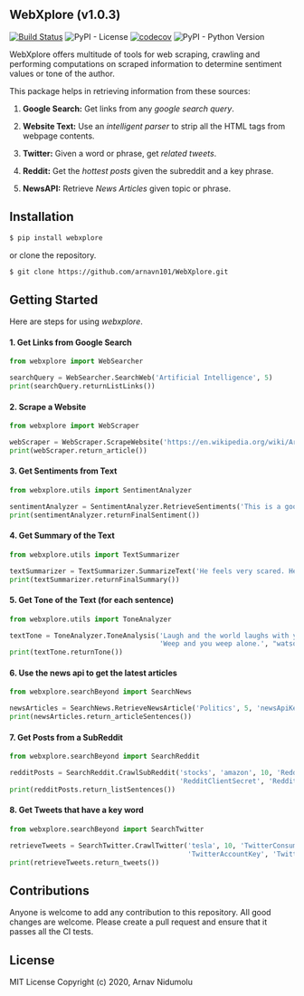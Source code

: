 
## WebXplore (v1.0.3)

[![Build Status](https://travis-ci.org/arnavn101/WebXplore.svg?branch=master)](https://travis-ci.org/arnavn101/WebXplore)
![PyPI - License](https://img.shields.io/pypi/l/webxplore)
[![codecov](https://codecov.io/gh/arnavn101/WebXplore/branch/master/graph/badge.svg)](https://codecov.io/gh/arnavn101/WebXplore) 
![PyPI - Python Version](https://img.shields.io/pypi/pyversions/webxplore)

WebXplore offers multitude of tools for web scraping, crawling
and performing computations on scraped information to determine sentiment
values or tone of the author.

This package helps in retrieving information from these sources:

1) **Google Search:** Get links from any *google search query*.

2) **Website Text:** Use an *intelligent parser* to strip all the HTML tags from webpage contents.

3) **Twitter:** Given a word or phrase, get *related tweets*.

4) **Reddit:** Get the *hottest posts* given the subreddit and a key phrase.

5) **NewsAPI:** Retrieve *News Articles* given topic or phrase.

## Installation
```bash
$ pip install webxplore
```

or clone the repository.

```bash
$ git clone https://github.com/arnavn101/WebXplore.git
```

## Getting Started

Here are steps for using *webxplore*. 

#### 	1. Get Links from Google Search

```python
from webxplore import WebSearcher

searchQuery = WebSearcher.SearchWeb('Artificial Intelligence', 5)
print(searchQuery.returnListLinks())
```

#### 	2. Scrape a Website

```python
from webxplore import WebScraper

webScraper = WebScraper.ScrapeWebsite('https://en.wikipedia.org/wiki/Artificial_intelligence')
print(webScraper.return_article())
```

#### 	3. Get Sentiments from Text

```python
from webxplore.utils import SentimentAnalyzer

sentimentAnalyzer = SentimentAnalyzer.RetrieveSentiments('This is a good situation.')
print(sentimentAnalyzer.returnFinalSentiment())
```

#### 	4. Get Summary of the Text

```python
from webxplore.utils import TextSummarizer

textSummarizer = TextSummarizer.SummarizeText('He feels very scared. He wants to protect himself.', 1)
print(textSummarizer.returnFinalSummary())
```

#### 	5. Get Tone of the Text (for each sentence)

```python
from webxplore.utils import ToneAnalyzer

textTone = ToneAnalyzer.ToneAnalysis('Laugh and the world laughs with you.' +
                                     'Weep and you weep alone.', "watsonApiKey")
print(textTone.returnTone())

```

#### 	6. Use the news api to get the latest articles

```python
from webxplore.searchBeyond import SearchNews

newsArticles = SearchNews.RetrieveNewsArticle('Politics', 5, 'newsApiKey')
print(newsArticles.return_articleSentences())

```

#### 	7. Get Posts from a SubReddit

```python
from webxplore.searchBeyond import SearchReddit

redditPosts = SearchReddit.CrawlSubReddit('stocks', 'amazon', 10, 'RedditClientId',
                                          'RedditClientSecret', 'RedditUserAgent')
print(redditPosts.return_listSentences())

```

#### 	8. Get Tweets that have a key word

```python
from webxplore.searchBeyond import SearchTwitter

retrieveTweets = SearchTwitter.CrawlTwitter('tesla', 10, 'TwitterConsumerKey', 'TwitterConsumerSecret',
                                            'TwitterAccountKey', 'TwitterAccountSecret')
print(retrieveTweets.return_tweets())

```

## Contributions

Anyone is welcome to add any contribution to this repository.
All good changes are welcome. Please create a pull request and ensure that it passes
all the CI tests.

## License

MIT License Copyright (c) 2020, Arnav Nidumolu

